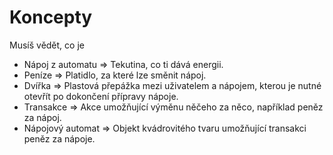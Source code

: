 # Koncepty

Musíš vědět, co je
- Nápoj z automatu  => Tekutina, co ti dává energii.
- Peníze            => Platidlo, za které lze směnit nápoj.
- Dvířka            => Plastová přepážka mezi uživatelem a nápojem, kterou je nutné otevřít po dokončení přípravy nápoje.
- Transakce         => Akce umožňující výměnu něčeho za něco, například peněz za nápoj.
- Nápojový automat  => Objekt kvádrovitého tvaru umožňující transakci peněz za nápoje.
